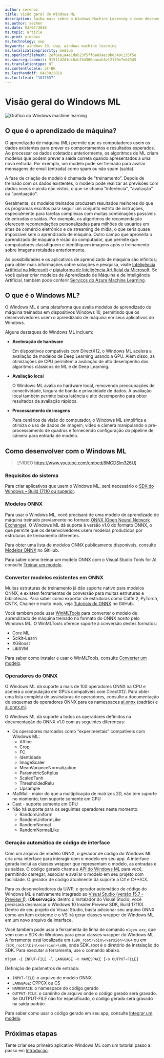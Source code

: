 ```yaml
---
author: serenaz
title: Visão geral do Windows ML
description: Saiba mais sobre o Windows Machine Learning e como desenvolver com o Windows ML.
ms.author: sezhen
ms.date: 03/07/2018
ms.topic: article
ms.prod: windows
ms.technology: uwp
keywords: windows 10, uwp, windows machine learning
ms.localizationpriority: medium
ms.openlocfilehash: 2ef6ea1a4e1dab23f5ff6a09aec9b8c49c135f5e
ms.sourcegitcommit: 91511d2d1dc8ab74b566aaeab3ef2139e7ed4945
ms.translationtype: HT
ms.contentlocale: pt-BR
ms.lasthandoff: 04/30/2018
ms.locfileid: "1817657"
---
```

# <a name="windows-ml-overview"></a>Visão geral do Windows ML

![Gráfico do Windows machine learning](images/brain.png)

## <a name="what-is-machine-learning"></a>O que é o aprendizado de máquina?

O aprendizado de máquina (ML) permite que os computadores usem os dados existentes para prever os comportamentos e resultados esperados. Ao processar os dados coletados anteriormente, os algoritmos de ML criam modelos que podem prever a saída correta quando apresentados a uma nova entrada. Por exemplo, um modelo pode ser treinado para avaliar mensagens de email (entrada) como spam ou não spam (saída).

A fase de criação de modelo é chamada de "treinamento". Depois de treinado com os dados existentes, o modelo pode realizar as previsões com dados novos e ainda não vistos, o que se chama "inferência", "avaliação" ou "pontuação".

Geralmente, os modelos treinados produzem resultados melhores do que os programas escritos para seguir um conjunto estrito de instruções, especialmente para tarefas complexas com muitas combinações possíveis de entradas e saídas. Por exemplo, os algoritmos de recomendação oferecem recomendações personalizadas para milhões de usuários em sites de comércio eletrônico e de streaming de mídia, o que seria quase impossível sem o aprendizado de máquina. Outro campo que aproveita o aprendizado de máquina é visão do computador, que permite que computadores classifiquem e identifiquem imagens após o treinamento sobre imagens rotuladas anteriormente.

As possibilidades e os aplicativos de aprendizado de máquina são infinitos; para obter mais informações sobre soluções e pesquisa, visite [Inteligência Artificial na Microsoft](https://www.microsoft.com/ai) e [plataforma de Inteligência Artificial da Microsoft](https://azure.microsoft.com/en-us/overview/ai-platform/). Se você quiser criar modelos de Aprendizado de Máquina e de Inteligência Artificial, também pode conferir [Serviços do Azure Machine Learning](https://docs.microsoft.com/azure/machine-learning/preview/overview-what-is-azure-ml).

## <a name="what-is-windows-ml"></a>O que é o Windows ML?

O Windows ML é uma plataforma que avalia modelos de aprendizado de máquina treinados em dispositivos Windows 10, permitindo que os desenvolvedores usem o aprendizado de máquina em seus aplicativos do Windows.

Alguns destaques do Windows ML incluem:

- **Aceleração de hardware**
    
    Em dispositivos compatíveis com DirectX12, o Windows ML acelera a avaliação de modelos de Deep Learning usando a GPU. Além disso, as otimizações de CPU permitem a avaliação de alto desempenho dos algoritmos clássicos de ML e de Deep Learning.

- **Avaliação local**

    O Windows ML avalia no hardware local, removendo preocupações de conectividade, largura de banda e privacidade de dados. A avaliação local também permite baixa latência e alto desempenho para obter resultados de avaliação rápidos.

- **Processamento de imagens**

    Para cenários de visão do computador, o Windows ML simplifica e otimiza o uso de dados de imagem, vídeo e câmera manipulando o pré-processamento de quadros e fornecendo configuração do pipeline de câmera para entrada de modelo.

## <a name="how-to-develop-with-windows-ml"></a>Como desenvolver com o Windows ML

> [!VIDEO https://www.youtube.com/embed/8MCDSlm326U]

### <a name="system-requirements"></a>Requisitos do sistema

Para criar aplicativos que usem o Windows ML, será necessário o [SDK do Windows – Build 17110 ou superior](https://www.microsoft.com/en-us/software-download/windowsinsiderpreviewSDK).

### <a name="onnx-models"></a>Modelos ONNX

Para usar o Windows ML, você precisará de uma modelo de aprendizado de máquina treinado previamente no formato [ONNX (Open Neural Network Exchange)](https://onnx.ai). O Windows ML dá suporte à versão v1.0 do formato ONNX, o que permite que os desenvolvedores usem modelos produzidos por estruturas de treinamento diferentes.

Para obter uma lista de modelos ONNX publicamente disponíveis, consulte [Modelos ONNX](https://github.com/onnx/models) no GitHub.

Para saber como treinar um modelo ONNX com o Visual Studio Tools for AI, consulte [Treinar um modelo](train-ai-model.md).

### <a name="convert-existing-models-to-onnx"></a>Converter modelos existentes em ONNX

Muitas estruturas de treinamento já dão suporte nativo para modelos ONNX, e existem ferramentas de conversão para muitas estruturas e bibliotecas. Para saber como exportar de estruturas como Caffe 2, PyTorch, CNTK, Chainer e muito mais, veja [Tutoriais do ONNX](https://github.com/onnx/tutorials) no GitHub.

Você também pode usar [WinMLTools](https://pypi.org/project/winmltools/) para converter o modelo de aprendizado de máquina treinado no formato do ONNX aceito pelo Windows ML. O WinMLTools oferece suporte à conversão destes formatos:

- Core ML
- Scikit-Learn
- XGBoost
- LibSVM

Para saber como instalar e usar o WinMLTools, consulte [Converter um modelo](conversion-samples.md).

### <a name="onnx-operators"></a>Operadores do ONNX

O Windows ML dá suporte a mais de 100 operadores ONNX na CPU e acelera a computação em GPUs compatíveis com DirectX12. Para obter uma lista completa de assinaturas de operadores, consulte a documentação de esquemas de operadores ONNX para os namespaces [ai.onnx](https://github.com/onnx/onnx/blob/rel-1.0/docs/Operators.md) (padrão) e [ai.onnx.ml](https://github.com/onnx/onnx/blob/rel-1.0/docs/Operators-ml.md).

O Windows ML dá suporte a todos os operadores definidos na documentação do ONNX v1.0 com as seguintes diferenças:

- Os operadores marcados como "experimentais" compatíveis com Windows ML:
    - Affine
    - Crop
    - FC
    - Identidade
    - ImageScaler
    - MeanVarianceNormalization
    - ParametricSoftplus
    - ScaledTanh
    - ThresholdedRelu
    - Upsample
- MatMul - maior do que a multiplicação de matrizes 2D, não tem suporte no momento; tem suporte somente em CPU
- Cast - suporte somente em CPU
- Não há suporte para os seguintes operadores neste momento:
    - RandomUniform
    - RandomUniformLike
    - RandomNormal
    - RandomNormalLike

### <a name="automatic-interface-code-generation"></a>Geração automática de código de interface

Com um arquivo de modelo ONNX, o gerador de código do Windows ML cria uma interface para interagir com o modelo em seu app. A interface gerada inclui as classes wrapper que representam o modelo, as entradas e as saídas. O código gerado chama a [API do Windows ML](/uwp/api/windows.ai.machinelearning.preview) para você, permitindo carregar, associar e avaliar o modelo em seu projeto com facilidade. O gerador de código atualmente dá suporte a C# e C++/CX.

Para os desenvolvedores da UWP, o gerador automático de código do Windows ML é nativamente integrado ao [Visual Studio (versão 15.7 - Preview 1)](https://www.visualstudio.com/vs/preview/). (**Observação**: dentro o Instalador do Visual Studio, você precisará desmarcar o Windows 10 Insider Preview SDK, Build 17110). Dentro de seu projeto do Visual Studio, basta adicionar seu arquivo ONNX como um item existente e o VS irá gerar classes wrapper do Windows ML em um novo arquivo de interface.

Você também pode usar a ferramenta de linha de comando `mlgen.exe`, que vem com o SDK do Windows para gerar classes wrapper do Windows ML. A ferramenta está localizada em `(SDK_root)\bin\<version>\x64` ou em `(SDK_root)\bin\<version>\x86`, onde SDK_root é o diretório de instalação do SDK. Para executar a ferramenta, use o comando abaixo.

```
mlgen -i INPUT-FILE -l LANGUAGE -n NAMESPACE [-o OUTPUT-FILE]
```

Definição de parâmetros de entrada:

- `INPUT-FILE`: o arquivo de modelo ONNX
- `LANGUAGE`: CPPCX ou CS
- `NAMESPACE`: o namespace do código gerado
- `OUTPUT-FILE`: o caminho de arquivo onde o código gerado será gravado. Se OUTPUT-FILE não for especificado, o código gerado será gravado na saída padrão

Para saber como usar o código gerado em seu app, consulte [Integrar um modelo](integrate-model.md).

## <a name="next-steps"></a>Próximas etapas

Tente criar seu primeiro aplicativo Windows ML com um tutorial passo a passo em [Introdução](get-started.md).